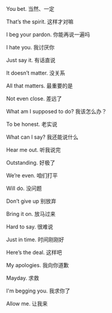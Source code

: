 You bet. 当然、一定

That’s the spirit. 这样才对嘛

I beg your pardon. 你能再说一遍吗

I hate you. 我讨厌你

Just say it. 有话直说

It doesn’t matter. 没关系

All that matters. 最重要的是

Not even close. 差远了

What am I supposed to do? 我该怎么办？

To be honest. 老实说

What can I say? 我还能说什么

Hear me out. 听我说完

Outstanding. 好极了

We’re even. 咱们打平

Will do. 没问题

Don’t give up 别放弃

Bring it on. 放马过来

Hard to say. 很难说

Just in time. 时间刚刚好

Here’s the deal. 这样吧

My apologies. 我向你道歉

Mayday. 求救

I'm begging you. 我求你了

Allow me. 让我来